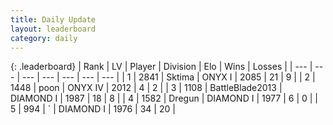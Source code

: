 ```yaml
---
title: Daily Update
layout: leaderboard
category: daily
---
```


{: .leaderboard}
| Rank | LV | Player | Division | Elo | Wins | Losses |
| --- | --- | --- | --- | --- | --- | --- |
| <span data-change="0">1</span> | 2841 | <span title="ID: 353063">Sktima</span> | ONYX I | <span data-change="-320">2085</span> | <span data-change="-217">21</span> | <span data-change="-77">9</span> |
| <span data-change="0">2</span> | 1448 | <span title="ID: 540690">poon</span> | ONYX IV | <span data-change="-375">2012</span> | <span data-change="-257">4</span> | <span data-change="-115">2</span> |
| <span data-change="30">3</span> | 1108 | <span title="ID: 12051">BattleBlade2013</span> | DIAMOND I | <span data-change="-220">1987</span> | <span data-change="-79">18</span> | <span data-change="-44">8</span> |
| <span data-change="2">4</span> | 1582 | <span title="ID: 337810">Dregun</span> | DIAMOND I | <span data-change="-294">1977</span> | <span data-change="-91">6</span> | <span data-change="-36">0</span> |
| <span data-change="52">5</span> | 994 | <span title="ID: 224611">´</span> | DIAMOND I | <span data-change="-197">1976</span> | <span data-change="-114">34</span> | <span data-change="-87">20</span> |